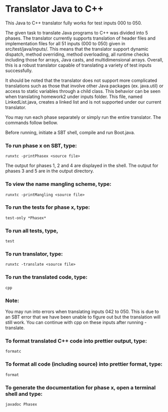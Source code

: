 # Translator Java to C++

This Java to C++ translator fully works for test inputs 000 to 050.

The given task to translate Java programs to C++ was divided into 5 phases. The translator
currently supports translation of header files and implementation files for all 51 inputs
(000 to 050) given in src/test/java/inputs/. This means that the translator support dynamic
dispatch, method overriding, method overloading, all runtime checks including those for arrays,
Java casts, and multidimensional arrays. Overall, this is a robust translator capable of
translating a variety of test inputs successfully.

It should be noted that the translator does not support more complicated translations such
as those that involve other Java packages (ex. java.util) or access to static variables
through a child class. This behavior can be seen when translating homework2 under inputs
folder. This file, named LinkedList.java, creates a linked list and is not supported under
our current translator.

You may run each phase separately or simply run the entire translator. The commands follow
bellow.

Before running, initiate a SBT shell, compile and run Boot.java.

### To run phase x on SBT, type:

`runxtc -printPhasex <source file>`

The output for phases 1, 2 and 4 are displayed in the shell. 
The output for phases 3 and 5 are in the output directory.

### To view the name mangling scheme, type:

`runxtc -printMangling <source file>`

### To run the tests for phase x, type:

`test-only *Phasex*`

### To run all tests, type,

`test`

### To run translator, type:

`runxtc -translate <source file>`

### To run the translated code, type:

`cpp`

### Note:

You may run into errors when translating inputs 042 to 050.
This is due to an SBT error that we have been unable to figure
out but the translation will still work. You can continue with
cpp on these inputs after running -translate.

### To format translated C++ code into prettier output, type:

`formatc`

### To format all code (including source) into prettier format, type:

`format`

### To generate the documentation for phase x, open a terminal shell and type:

`javadoc Phasex`
